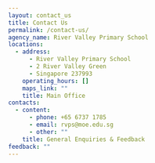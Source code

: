 ```yaml
---
layout: contact_us
title: Contact Us
permalink: /contact-us/
agency_name: River Valley Primary School
locations:
  - address:
      - River Valley Primary School
      - 2 River Valley Green
      - Singapore 237993
    operating_hours: []
    maps_link: ""
    title: Main Office
contacts:
  - content:
      - phone: +65 6737 1785
      - email: rvps@moe.edu.sg
      - other: ""
    title: General Enquiries & Feedback
feedback: ""
---
```

